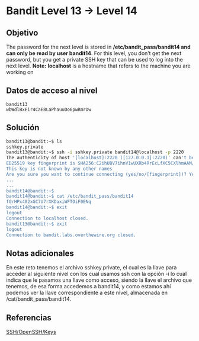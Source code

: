 # Bandit Level 13 → Level 14

## Objetivo
The password for the next level is stored in **/etc/bandit_pass/bandit14 and can only be read by user bandit14**. For this level, you don’t get the next password, but you get a private SSH key that can be used to log into the next level. **Note:** **localhost** is a hostname that refers to the machine you are working on
## Datos de acceso al nivel
```
bandit13
wbWdlBxEir4CaE8LaPhauuOo6pwRmrDw
```
## Solución
```bash
bandit13@bandit:~$ ls
sshkey.private
bandit13@bandit:~$ ssh -i sshkey.private bandit14@localhost -p 2220
The authenticity of host '[localhost]:2220 ([127.0.0.1]:2220)' can't be established.
ED25519 key fingerprint is SHA256:C2ihUBV7ihnV1wUXRb4RrEcLfXC5CXlhmAAM/urerLY.
This key is not known by any other names
Are you sure you want to continue connecting (yes/no/[fingerprint])? Yes
...
...
bandit14@bandit:~$
bandit14@bandit:~$ cat /etc/bandit_pass/bandit14
fGrHPx402xGC7U7rXKDaxiWFTOiF0ENq
bandit14@bandit:~$ exit
logout
Connection to localhost closed.
bandit13@bandit:~$ exit
logout
Connection to bandit.labs.overthewire.org closed.
```
## Notas adicionales
En este reto tenemos el archivo sshkey.private, el cual es la llave para acceder al siguiente nivel con los cual usamos ssh con la opción -i lo cual indica que le pasamos una llave como acceso, siendo la llave el archivo que tenemos, de esa forma accedemos a bandit14, y como estamos ahí podemos ver la llave correspondiente a este nivel, almacenada en /cat/bandit_pass/bandit14.
## Referencias
[SSH/OpenSSH/Keys](https://help.ubuntu.com/community/SSH/OpenSSH/Keys)